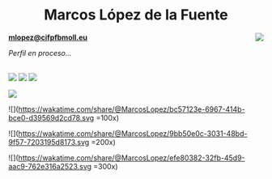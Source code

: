 <h1 align="center">Marcos López de la Fuente</h1>

<img align="right" src="https://komarev.com/ghpvc/?username=Marcos-Lopez-de-la-Fuente"/>

**mlopez@cifpfbmoll.eu**

*Perfil en proceso...*

</br>

<img src="https://github-readme-stats.vercel.app/api?username=Marcos-Lopez-de-la-Fuente&count_private=true&show_icons=true&theme=algolia">

<img src="https://github-readme-stats.vercel.app/api/top-langs/?username=Marcos-Lopez-de-la-Fuente&theme=algolia&layout=compact&langs_count=100">

<img src="https://github-profile-trophy.vercel.app/?username=Marcos-Lopez-de-la-Fuente&theme=algolia">



![](https://github-readme-stats.vercel.app/api/wakatime?username=MarcosLopez&theme=algolia&layout=compact)

![](https://wakatime.com/share/@MarcosLopez/bc57123e-6967-414b-bce0-d39569d2cd78.svg =100x)

![](https://wakatime.com/share/@MarcosLopez/9bb50e0c-3031-48bd-9f57-7203195d8173.svg =200x)

![](https://wakatime.com/share/@MarcosLopez/efe80382-32fb-45d9-aac9-762e316a2523.svg =300x)
